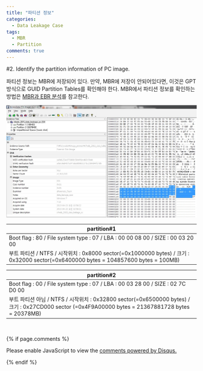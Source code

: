 ```yaml
---
title: "파티션 정보"
categories:
  - Data Leakage Case
tags:
  - MBR
  - Partition
comments: true
---
```


#2. Identify the partition information of PC image.

파티션 정보는 MBR에 저장되어 있다. 만약, MBR에 저장이 안되어있다면, 이것은 GPT 방식으로 GUID Partition Tables를 확인해야 한다.
MBR에서 파티션 정보를 확인하는 방법은 [MBR과 EBR 분석](https://c0msherl0ck.github.io/file%20system/post-MBR/)를 참고한다.

<center><p><img src="/assets/2018-08-10-post-data_leakage_case_2/1.jpg"></p></center>

|partition#1|
|---|
|Boot flag : 80 / File system type : 07 / LBA : 00 00 08 00 / SIZE : 00 03 20 00|
|부트 파티션 / NTFS / 시작위치 : 0x8000 sector(=0x1000000 bytes) / 크기 : 0x32000 sector(=0x6400000 bytes = 104857600 bytes = 100MB)|

|partition#2|
|---|
|Boot flag : 00 / File system type : 07 / LBA : 00 03 28 00 / SIZE : 02 7C D0 00|
|부트 파티션 아님 / NTFS / 시작위치 : 0x32800 sector(=0x6500000 bytes) / 크기 : 0x27CD000 sector (=0x4F9A00000 bytes = 21367881728 bytes = 20378MB)|

<br>

{% if page.comments %}

<div id="disqus_thread"></div>
<script>

/**
*  RECOMMENDED CONFIGURATION VARIABLES: EDIT AND UNCOMMENT THE SECTION BELOW TO INSERT DYNAMIC VALUES FROM YOUR PLATFORM OR CMS.
*  LEARN WHY DEFINING THESE VARIABLES IS IMPORTANT: https://disqus.com/admin/universalcode/#configuration-variables*/
/*
var disqus_config = function () {
this.page.url = PAGE_URL;  // Replace PAGE_URL with your page's canonical URL variable
this.page.identifier = PAGE_IDENTIFIER; // Replace PAGE_IDENTIFIER with your page's unique identifier variable
};
*/
(function() { // DON'T EDIT BELOW THIS LINE
var d = document, s = d.createElement('script');
s.src = 'https://https-c0msherl0ck-github-io.disqus.com/embed.js';
s.setAttribute('data-timestamp', +new Date());
(d.head || d.body).appendChild(s);
})();
</script>
<noscript>Please enable JavaScript to view the <a href="https://disqus.com/?ref_noscript">comments powered by Disqus.</a></noscript>
                            
{% endif %}
